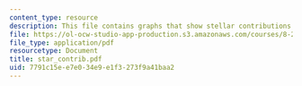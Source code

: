 ```yaml
---
content_type: resource
description: This file contains graphs that show stellar contributions to the galaxy.
file: https://ol-ocw-studio-app-production.s3.amazonaws.com/courses/8-282j-introduction-to-astronomy-spring-2006/7791c15ee7e034e9e1f3273f9a41baa2_star_contrib.pdf
file_type: application/pdf
resourcetype: Document
title: star_contrib.pdf
uid: 7791c15e-e7e0-34e9-e1f3-273f9a41baa2
---
```

